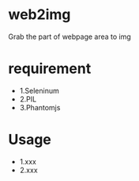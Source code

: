 # web2img
Grab the part of webpage area  to img
# requirement
- 1.Seleninum
- 2.PIL
- 3.Phantomjs

# Usage
- 1.xxx
- 2.xxx
